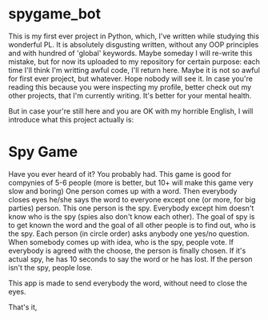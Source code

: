 # spygame_bot
This is my first ever project in Python, which, I've written while studying this wonderful PL. 
It is absolutely disgusting written, without any OOP principles and with hundred of 'global' keywords. Maybe someday I will re-write this mistake,
but for now its uploaded to my repository for certain purpose: each time I'll think I'm writting awful code, I'll return here. Maybe it is not so awful for first ever project,
but whatever. Hope nobody will see it. In case you're reading this because you were inspecting my profile, better check out my other projects, that I'm currently writing. It's better for your mental health. 

But in case your're still here and you are OK with my horrible English, I will introduce what this project actually is:

# Spy Game
Have you ever heard of it? You probably had. This game is good for compynies of 5-6 people (more is better, but 10+ will make this game very slow and boring)
One person comes up with a word. Then everybody closes eyes he/she says the word to everyone except one (or more, for big parties) person. This one person is the spy. Everybody except him doesn't know who is the spy (spies also don't know each other).
The goal of spy is to get known the word and the goal of all other people is to find out, who is the spy. Each person (in circle order) asks anybody one yes/no question. When somebody comes up with idea, who is the spy, people vote. If everybody is agreed with the choose, the person is finally chosen. 
If it's actual spy, he has 10 seconds to say the word or he has lost. If the person isn't the spy, people lose.

This app is made to send everybody the word, without need to close the eyes.

That's it,
